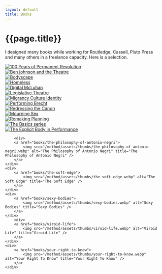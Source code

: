 ```yaml
---
layout: default
title: Books
---
```


# {{page.title}}

I designed many books while working for Routledge, Cassell, Pluto Press and many others in a freelance capacity. Here is a selection.


<div class="grid">
   <div>
   		<a href="books/100-years-of-permanent-revolution">
			<img src="/method/assets/thumbs/100-years-of-permanent-revolution.webp" alt="100 Years of Permanent Revolution" title="100 Years of Permanent Revolution" />
		</a>
   	</div>
   <div>
  	 <a href="books/ben-johnson-and-theatre">
			<img src="/method/assets/thumbs/ben-johnson-and-theatre.webp" alt="Ben johnson and the Theatre" title="Ben johnson and the Theatre" />
		</a>
  	</div>
   <div>
   		<a href="books/bodyscape">
			<img src="/method/assets/thumbs/bodyscape.webp" alt="Bodyscape" title="Bodyscape" />
		</a>
	</div>
	<div>
		<a href="books/homeless">
			<img src="/method/assets/thumbs/homeless.webp" alt="Homeless" title="Homeless" />
		</a>
	</div>
	<div>
		<a href="books/digital-mcluhan">
			<img src="/method/assets/thumbs/digital-mcluhan.webp" alt="Digital McLuhan" title="Digital McLuhan" />
		</a>
	</div>
	<div>
		<a href="books/legislative-theatre">
			<img src="/method/assets/thumbs/legislative-theatre.webp" alt="Legislative Theatre" title="Legislative Theatre" />
		</a>
	</div>
		<div>
		<a href="books/migrancy-culture-identity">
			<img src="/method/assets/thumbs/migrancy-culture-identity.webp" alt="Migrancy Culture Identity" title="Migrancy Culture Identity" />
		</a>
	</div>
	<div>
		<a href="books/performing-brecht">
			<img src="/method/assets/thumbs/performing-brecht.webp" alt="Performing Brecht" title="Performing Brecht" />
		</a>
	</div>
	<div>
		<a href="books/redressing-the-canon">
			<img src="/method/assets/thumbs/redressing-the-canon.webp" alt="Redressing the Canon" title="Redressing the Canon" />
		</a>
	</div>
	<div>
		<a href="books/mourning-sex">
			<img src="/method/assets/thumbs/mourning-sex.webp" alt="Mourning Sex" title="Mourning Sex" />
		</a>
	</div>
	<div>
		<a href="books/remaking-planning">
			<img src="/method/assets/thumbs/remaking-planning.webp" alt="Remaking Planning" title="Remaking Planning" />
		</a>
	</div>
		<div>
		<a href="books/the-basics">
			<img src="/method/assets/thumbs/the-basics.webp" alt="The Basics series" title="The Basics series" />
		</a>
	</div>
	<div>
		<a href="books/the-explicit-body-in-performance">
			<img src="/method/assets/thumbs/the-explicit-body-in-performance.webp" alt="The Explicit Body in Performance" title="The Explicit Body in Performance" />
		</a>
	</div>

		<div>
		<a href="books/the-philosophy-of-antonio-negri">
			<img src="/method/assets/thumbs/the-philosophy-of-antonio-negri.webp" alt="The Philosophy of Antonio Negri" title="The Philosophy of Antonio Negri" />
		</a>
	</div>
	<div>
		<a href="books/the-soft-edge">
			<img src="/method/assets/thumbs/the-soft-edge.webp" alt="The Soft Edge" title="The Soft Edge" />
		</a>
	</div>
	<div>
		<a href="books/sexy-bodies">
			<img src="/method/assets/thumbs/sexy-bodies.webp" alt="Sexy Bodies" title="Sexy Bodies" />
		</a>
	</div>
		<div>
		<a href="books/viroid-life">
			<img src="/method/assets/thumbs/viroid-life.webp" alt="Viroid Life" title="Viroid Life" />
		</a>
	</div>
	<div>
		<a href="books/your-right-to-know">
			<img src="/method/assets/thumbs/your-right-to-know.webp" alt="Your Right To Know" title="Your Right To Know" />
		</a>
	</div>	
</div>